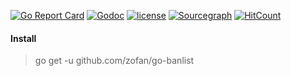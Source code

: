[![Go Report Card](https://goreportcard.com/badge/github.com/zofan/go-banlist)](https://goreportcard.com/report/github.com/zofan/go-banlist)
[![Godoc](http://img.shields.io/badge/godoc-reference-blue.svg?style=flat)](https://godoc.org/github.com/zofan/go-banlist)
[![license](http://img.shields.io/badge/license-MIT-red.svg?style=flat)](https://raw.githubusercontent.com/zofan/go-banlist/master/LICENSE)
[![Sourcegraph](https://sourcegraph.com/github.com/zofan/go-banlist/-/badge.svg)](https://sourcegraph.com/github.com/zofan/go-banlist?badge)
[![HitCount](http://hits.dwyl.io/zofan/go-banlist.svg)](http://hits.dwyl.io/zofan/go-banlist)

#### Install

> go get -u github.com/zofan/go-banlist
